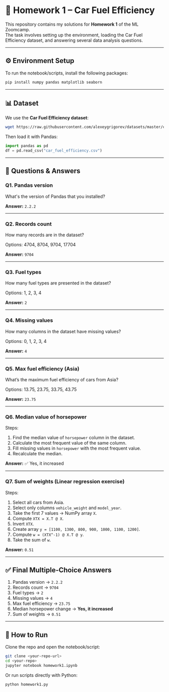 # 📘 Homework 1 – Car Fuel Efficiency

This repository contains my solutions for **Homework 1** of the ML Zoomcamp.  
The task involves setting up the environment, loading the Car Fuel Efficiency dataset, and answering several data analysis questions.

---

## ⚙️ Environment Setup
To run the notebook/scripts, install the following packages:

```bash
pip install numpy pandas matplotlib seaborn
```

---

## 📊 Dataset
We use the **Car Fuel Efficiency dataset**:

```bash
wget https://raw.githubusercontent.com/alexeygrigorev/datasets/master/car_fuel_efficiency.csv
```

Then load it with Pandas:
```python
import pandas as pd
df = pd.read_csv("car_fuel_efficiency.csv")
```

---

## 📝 Questions & Answers

### Q1. Pandas version  
What's the version of Pandas that you installed?  

**Answer:** `2.2.2`

---

### Q2. Records count  
How many records are in the dataset?  

Options: 4704, 8704, 9704, 17704  

**Answer:** `9704`

---

### Q3. Fuel types  
How many fuel types are presented in the dataset?  

Options: 1, 2, 3, 4  

**Answer:** `2`

---

### Q4. Missing values  
How many columns in the dataset have missing values?  

Options: 0, 1, 2, 3, 4  

**Answer:** `4`

---

### Q5. Max fuel efficiency (Asia)  
What’s the maximum fuel efficiency of cars from Asia?  

Options: 13.75, 23.75, 33.75, 43.75  

**Answer:** `23.75`

---

### Q6. Median value of horsepower  
Steps:  
1. Find the median value of `horsepower` column in the dataset.  
2. Calculate the most frequent value of the same column.  
3. Fill missing values in `horsepower` with the most frequent value.  
4. Recalculate the median.  

**Answer:** ✅ Yes, it increased

---

### Q7. Sum of weights (Linear regression exercise)  
Steps:  
1. Select all cars from Asia.  
2. Select only columns `vehicle_weight` and `model_year`.  
3. Take the first 7 values → NumPy array `X`.  
4. Compute `XTX = X.T @ X`.  
5. Invert `XTX`.  
6. Create array `y = [1100, 1300, 800, 900, 1000, 1100, 1200]`.  
7. Compute `w = (XTX^-1) @ X.T @ y`.  
8. Take the sum of `w`.  

**Answer:** `0.51`

---

## ✅ Final Multiple-Choice Answers
1. Pandas version → `2.2.2`  
2. Records count → `9704`  
3. Fuel types → `2`  
4. Missing values → `4`  
5. Max fuel efficiency → `23.75`  
6. Median horsepower change → **Yes, it increased**  
7. Sum of weights → `0.51`

---

## 🚀 How to Run
Clone the repo and open the notebook/script:
```bash
git clone <your-repo-url>
cd <your-repo>
jupyter notebook homework1.ipynb
```

Or run scripts directly with Python:
```bash
python homework1.py
```

